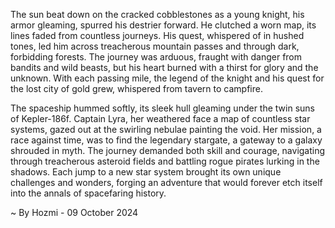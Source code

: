 
The sun beat down on the cracked cobblestones as a young knight, his armor gleaming, spurred his destrier forward. He clutched a worn map, its lines faded from countless journeys. His quest, whispered of in hushed tones, led him across treacherous mountain passes and through dark, forbidding forests. The journey was arduous, fraught with danger from bandits and wild beasts, but his heart burned with a thirst for glory and the unknown. With each passing mile, the legend of the knight and his quest for the lost city of gold grew, whispered from tavern to campfire.

The spaceship hummed softly, its sleek hull gleaming under the twin suns of Kepler-186f. Captain Lyra, her weathered face a map of countless star systems, gazed out at the swirling nebulae painting the void. Her mission, a race against time, was to find the legendary stargate, a gateway to a galaxy shrouded in myth. The journey demanded both skill and courage, navigating through treacherous asteroid fields and battling rogue pirates lurking in the shadows. Each jump to a new star system brought its own unique challenges and wonders, forging an adventure that would forever etch itself into the annals of spacefaring history. 

~ By Hozmi - 09 October 2024
